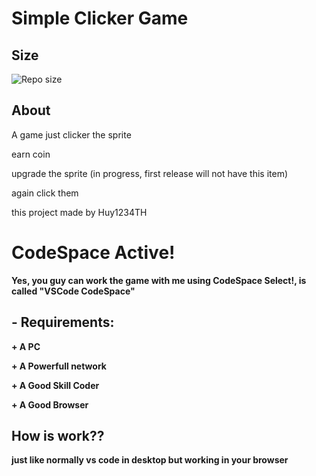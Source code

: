 # Simple Clicker Game

## Size
![Repo size](https://img.shields.io/github/repo-size/Hoovy-Team/Simple-Clicker-Game)

## About
A game just clicker the sprite

earn coin

upgrade the sprite (in progress, first release will not have this item)

again click them

this project made by Huy1234TH

# CodeSpace Active!
**Yes, you guy can work the game with me using CodeSpace Select!, is called "VSCode CodeSpace"**

## **- Requirements:**

**+ A PC**

**+ A Powerfull network**

**+ A Good Skill Coder**

**+ A Good Browser**

## **How is work??**

**just like normally vs code in desktop but working in your browser**
